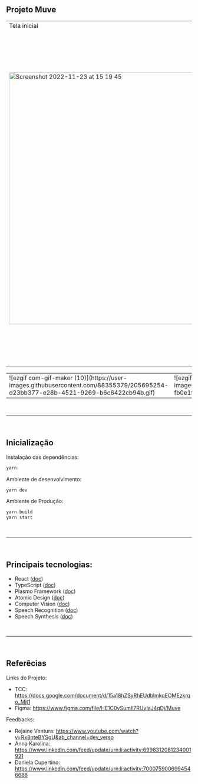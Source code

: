 ## Projeto Muve

<table>
    <tr>
        <td>
           Tela inicial
        </td>
        <td>
           Todas as telas 
        </td>
    </tr>
    <tr>
        <td>
           <img width="682" alt="Screenshot 2022-11-23 at 15 19 45" src="https://user-images.githubusercontent.com/88355379/203620270-66df54d1-fde1-4731-85b2-5daea65dc773.png">
        </td>
        <td>
           <img width="903" alt="Screenshot 2022-11-23 at 15 21 32" src="https://user-images.githubusercontent.com/88355379/203620581-cc393446-3c25-4089-ade8-03c7525039ed.png">
        </td>
    </tr>
</table>

<table>
    <tr>
        <td>
![ezgif com-gif-maker (10)](https://user-images.githubusercontent.com/88355379/205695254-d23bb377-e28b-4521-9269-b6c6422cb94b.gif)
        </td>
        <td>
![ezgif com-gif-maker (2)](https://user-images.githubusercontent.com/88355379/205696069-fb0e1f7e-ca67-46f9-9beb-750c189709f3.gif)
        </td>
    </tr>
</table>




<br/> 

---- 

<br/>

## Inicialização

Instalação das dependências: 
```bash
yarn
```

Ambiente de desenvolvimento:
```bash
yarn dev
```

Ambiente de Produção:
```bash
yarn build
yarn start
```

<br/> 

---- 

<br/>


## Principais tecnologias:
- React ([doc](https://reactjs.org))
- TypeScript ([doc](https://www.typescriptlang.org/docs))
- Plasmo Framework ([doc](https://docs.plasmo.com))
- Atomic Design ([doc](https://atomicdesign.bradfrost.com))
- Computer Vision ([doc](https://learn.ml5js.org))
- Speech Recognition ([doc](https://developer.mozilla.org/en-US/docs/Web/API/SpeechRecognition))
- Speech Synthesis ([doc](https://developer.mozilla.org/en-US/docs/Web/API/SpeechSynthesis))


<br/> 

---- 

<br/>


## Referêcias

Links do Projeto:
- TCC: https://docs.google.com/document/d/15a18hZSyRhEUdblmkqEOMEzkrqo_Mjt1
- Figma: https://www.figma.com/file/HE1C0vSumIl7RUyIaJ4qDj/Muve

Feedbacks:
- Rejaine Ventura: https://www.youtube.com/watch?v=Rx8nteBYSgU&ab_channel=dev_verso
- Anna Karolina: https://www.linkedin.com/feed/update/urn:li:activity:6998312081234001921
- Daniela Cupertino: https://www.linkedin.com/feed/update/urn:li:activity:7000759006994546688
